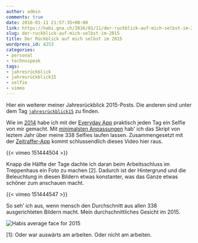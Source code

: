 ```yaml
---
author: admin
comments: true
date: 2016-01-11 21:57:35+00:00
link: https://habi.gna.ch/2016/01/11/der-ruckblick-auf-mich-selbst-im-2015/
slug: der-ruckblick-auf-mich-selbst-im-2015
title: Der Rückblick auf mich selbst im 2015
wordpress_id: 4253
categories:
- personal
- technospeak
tags:
- jahresrückblick
- jahresrückblick15
- selfie
- vimeo
---
```


Hier ein weiterer meiner Jahresrückblick 2015-Posts. Die anderen sind unter dem Tag [`jahresrückblick15`](https://habi.gna.ch/tag/jahresruckblick15) zu finden.

Wie im [2014](https://habi.gna.ch/2015/01/10/jahresruckblick-auf-mich-selbst/) habe ich mit der [Everyday App](http://everyday-app.com) praktisch jeden Tag ein Selfie von mir gemacht. Mit [minimalsten Anpassungen](https://github.com/habi/facealign/commits/master) hab' ich das Skript von leztem Jahr über meine 338 Selfies laufen lassen. Zusammengesetzt mit der [Zeitraffer-App](http://zeitraffer.veronicasoft.com) kommt schlussendlich dieses Video hier raus.

{{< vimeo 151444504 >}}

Knapp die Hälfte der Tage dachte ich daran beim Arbeitsschluss im Treppenhaus ein Foto zu machen [2]. Dadurch ist der Hintergrund und die Beleuchtung in diesen Bildern etwas konstanter, was das Ganze etwas schöner zum anschauen macht.

{{< vimeo 151444547 >}}

So seh’ ich aus, wenn mensch den Durchschnitt aus allen 338 ausgerichteten Bildern macht. Mein durchschnittliches Gesicht im 2015.

![Habis average face for 2015](https://habi.gna.ch/wp-content/uploads/2016/01/AVG_out_Habi_2015.jpg)

[1]: Oder war auswärts am arbeiten. Oder nicht am arbeiten.
